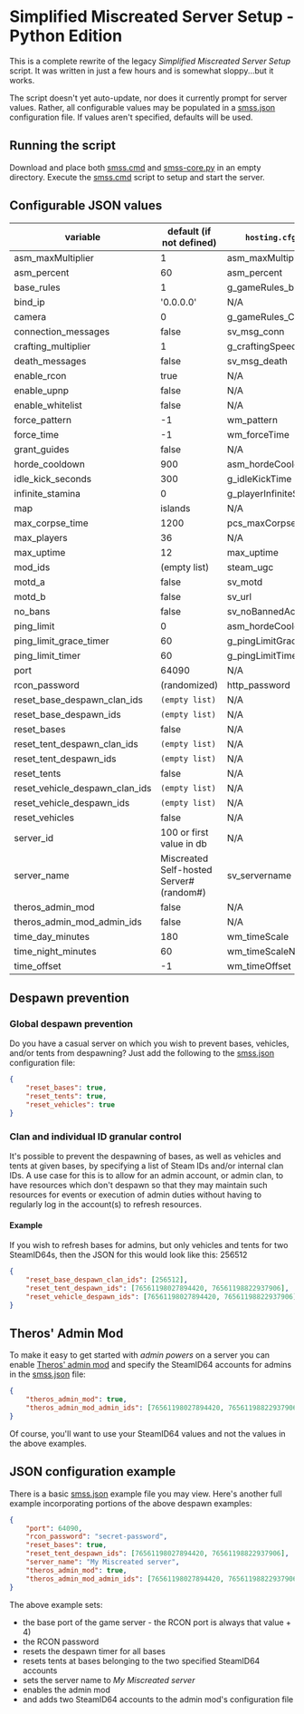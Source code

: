 # Simplified Miscreated Server Setup - Python Edition
This is a complete rewrite of the legacy *Simplified Miscreated Server Setup* script. It was written in just a few hours and is somewhat sloppy...but it works.

The script doesn't yet auto-update, nor does it currently prompt for server values. Rather, all configurable values may be populated in a [smss.json](smss.example.log) configuration file. If values aren't specified, defaults will be used.

## Running the script
Download and place both [smss.cmd](smss.cmd) and [smss-core.py](smss-core.py) in an empty directory. Execute the [smss.cmd](smss.cmd) script to setup and start the server.

## Configurable JSON values

| variable | default (if not defined) | `hosting.cfg` equivalent |
| -------- | ------------------------ | ------------------------ |
| asm_maxMultiplier | 1 | asm_maxMultiplier |
| asm_percent | 60 | asm_percent |
| base_rules | 1 | g_gameRules_bases |
| bind_ip | '0.0.0.0' | N/A |
| camera | 0 | g_gameRules_Camera |
| connection_messages | false | sv_msg_conn |
| crafting_multiplier | 1 | g_craftingSpeedMultiplier |
| death_messages | false | sv_msg_death |
| enable_rcon | true | N/A |
| enable_upnp | false | N/A |
| enable_whitelist | false | N/A |
| force_pattern | -1 | wm_pattern |
| force_time | -1 | wm_forceTime |
| grant_guides | false | N/A |
| horde_cooldown | 900 | asm_hordeCooldown |
| idle_kick_seconds | 300 | g_idleKickTime |
| infinite_stamina | 0 | g_playerInfiniteStamina |
| map | islands | N/A |
| max_corpse_time | 1200 | pcs_maxCorpseTime |
| max_players | 36 | N/A |
| max_uptime | 12 | max_uptime |
| mod_ids | (empty list) | steam_ugc |
| motd_a | false | sv_motd |
| motd_b | false | sv_url |
| no_bans | false | sv_noBannedAccounts |
| ping_limit | 0 | asm_hordeCoolg_pinglimitdown |
| ping_limit_grace_timer | 60 | g_pingLimitGraceTimer |
| ping_limit_timer | 60 | g_pingLimitTimer |
| port | 64090 | N/A |
| rcon_password | (randomized) | http_password |
| reset_base_despawn_clan_ids | `(empty list)` | N/A |
| reset_base_despawn_ids | `(empty list)` | N/A |
| reset_bases | false | N/A |
| reset_tent_despawn_clan_ids | `(empty list)` | N/A |
| reset_tent_despawn_ids | `(empty list)` | N/A |
| reset_tents | false | N/A |
| reset_vehicle_despawn_clan_ids | `(empty list)` | N/A |
| reset_vehicle_despawn_ids | `(empty list)` | N/A |
| reset_vehicles | false | N/A |
| server_id | 100 or first value in db | N/A |
| server_name | Miscreated Self-hosted Server#(random#) | sv_servername |
| theros_admin_mod | false | N/A |
| theros_admin_mod_admin_ids | false | N/A |
| time_day_minutes | 180 | wm_timeScale |
| time_night_minutes | 60 | wm_timeScaleNight |
| time_offset | -1 | wm_timeOffset |

## Despawn prevention
### Global despawn prevention
Do you have a casual server on which you wish to prevent bases, vehicles, and/or tents from despawning? Just add the following to the [smss.json](smss.example.json) configuration file:
```json
{
    "reset_bases": true,
    "reset_tents": true,
    "reset_vehicles": true
}
```
### Clan and individual ID granular control
It's possible to prevent the despawning of bases, as well as vehicles and tents at given bases, by specifying a list of Steam IDs and/or internal clan IDs. A use case for this is to allow for an admin account, or admin clan, to have resources which don't despawn so that they may maintain such resources for events or execution of admin duties without having to regularly log in the account(s) to refresh resources.

#### Example
If you wish to refresh bases for admins, but only vehicles and tents for two SteamID64s, then the JSON for this would look like this:
256512
```json
{
    "reset_base_despawn_clan_ids": [256512],
    "reset_tent_despawn_ids": [76561198027894420, 76561198822937906],
    "reset_vehicle_despawn_ids": [76561198027894420, 76561198822937906]
}
```
## Theros' Admin Mod
To make it easy to get started with *admin powers* on a server you can enable [Theros' admin mod](https://steamcommunity.com/sharedfiles/filedetails/?id=2011185435) and specify the SteamID64 accounts for admins in the [smss.json](smss.example.json) file:
```json
{
    "theros_admin_mod": true,
    "theros_admin_mod_admin_ids": [76561198027894420, 76561198822937906]
}
```
Of course, you'll want to use your SteamID64 values and not the values in the above examples.

## JSON configuration example
There is a basic [smss.json](smss.example.json) example file you may view. Here's another full example incorporating portions of the above despawn examples:
```json
{
    "port": 64090,
    "rcon_password": "secret-password",
    "reset_bases": true,
    "reset_tent_despawn_ids": [76561198027894420, 76561198822937906],
    "server_name": "My Miscreated server",
    "theros_admin_mod": true,
    "theros_admin_mod_admin_ids": [76561198027894420, 76561198822937906]
}
```
The above example sets:
* the base port of the game server - the RCON port is always that value + 4)
* the RCON password
* resets the despawn timer for all bases
* resets tents at bases belonging to the two specified SteamID64 accounts
* sets the server name to *My Miscreated server*
* enables the admin mod
* and adds two SteamID64 accounts to the admin mod's configuration file 